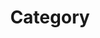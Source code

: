 ---
title           : Category
layout          : categories
permalink       : /categories/
author_profile  : true
sidebar_main    : true
---